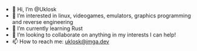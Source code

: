 - 👋 Hi, I’m @Uklosk
- 👀 I’m interested in linux, videogames, emulators, graphics programming and reverse engineering
- 🌱 I’m currently learning Rust
- 💞️ I’m looking to collaborate on anything in my interests I can help!
- 📫 How to reach me: uklosk@jmga.dev

<!---
Uklosk/Uklosk is a ✨ special ✨ repository because its `README.md` (this file) appears on your GitHub profile.
You can click the Preview link to take a look at your changes.
--->
